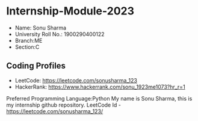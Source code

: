 # Internship-Module-2023

* Name: Sonu Sharma
* University Roll No.: 1900290400122
* Branch:ME
* Section:C

## Coding Profiles

* LeetCode: https://leetcode.com/sonusharma_123
* HackerRank: https://www.hackerrank.com/sonu_1923me1073?hr_r=1

Preferred Programming Language:Python
My name is Sonu Sharma, this is my  internship github  repository.
LeetCode Id - https://leetcode.com/sonusharma_123/
